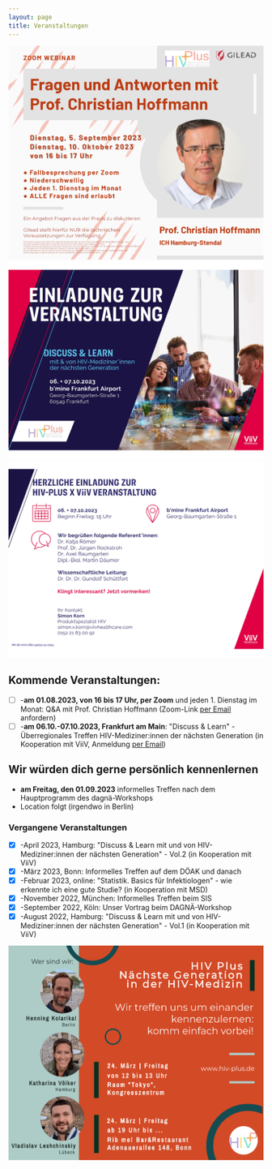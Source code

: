 ```yaml
---
layout: page
title: Veranstaltungen
---
```

![Flyer](/assets/img/HIVPlus_Flyer_Hoffmann_Version4.png)
![Flyer](/assets/img/HIVPlus_Flyer_Frankfurt_1.jpg)
![Flyer](/assets/img/HIVPlus_Flyer_Frankfurt_2.jpg)

## Kommende Veranstaltungen:
- [ ]  -**am 01.08.2023, von 16 bis 17 Uhr, per Zoom** und jeden 1. Dienstag im Monat: Q&A mit Prof. Christian Hoffmann (Zoom-Link [per Email](mailto:kontakt@hiv-plus.de) anfordern)
- [ ]  -**am 06.10.-07.10.2023, Frankfurt am Main**: "Discuss & Learn" - Überregionales Treffen HIV-Mediziner:innen der nächsten Generation (in Kooperation mit ViiV, Anmeldung [per Email](mailto:simon.x.korn@viivhealthcare.com))

## Wir würden dich gerne persönlich kennenlernen
 - **am Freitag, den 01.09.2023** informelles Treffen nach dem Hauptprogramm des dagnä-Workshops
 - Location folgt (irgendwo in Berlin)

### Vergangene Veranstaltungen
- [x]  -April 2023, Hamburg: "Discuss & Learn mit und von HIV-Mediziner:innen der nächsten Generation" - Vol.2 (in Kooperation mit ViiV)
- [x]  -März 2023, Bonn: Informelles Treffen auf dem DÖAK und danach
- [x]  -Februar 2023, online: "Statistik. Basics für Infektiologen" - wie erkennte ich eine gute Studie? (in Kooperation mit MSD)
- [x]  -November 2022, München: Informelles Treffen beim SIS
- [x]  -September 2022, Köln: Unser Vortrag beim DAGNÄ-Workshop
- [x]  -August 2022, Hamburg: "Discuss & Learn mit und von HIV-Mediziner:innen der nächsten Generation" - Vol.1 (in Kooperation mit ViiV)

![Flyer](/assets/img/HIVplus_Flyer_DOEAK2023_1.2.jpg)
